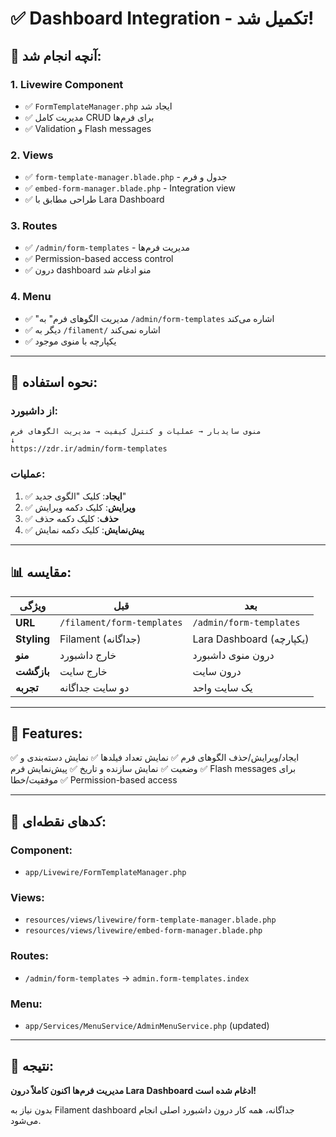 # ✅ Dashboard Integration - تکمیل شد!

## 🎯 آنچه انجام شد:

### 1. **Livewire Component**
- ✅ `FormTemplateManager.php` ایجاد شد
- ✅ مدیریت کامل CRUD برای فرم‌ها
- ✅ Validation و Flash messages

### 2. **Views**
- ✅ `form-template-manager.blade.php` - جدول و فرم
- ✅ `embed-form-manager.blade.php` - Integration view
- ✅ طراحی مطابق با Lara Dashboard

### 3. **Routes**
- ✅ `/admin/form-templates` - مدیریت فرم‌ها
- ✅ Permission-based access control
- ✅ درون dashboard منو ادغام شد

### 4. **Menu**
- ✅ "مدیریت الگوهای فرم" به `/admin/form-templates` اشاره می‌کند
- ✅ دیگر به `/filament/` اشاره نمی‌کند
- ✅ یکپارچه با منوی موجود

---

## 🚀 نحوه استفاده:

### از داشبورد:
```
منوی سایدبار → عملیات و کنترل کیفیت → مدیریت الگوهای فرم
↓
https://zdr.ir/admin/form-templates
```

### عملیات:
1. ✅ **ایجاد**: کلیک "الگوی جدید"
2. ✅ **ویرایش**: کلیک دکمه ویرایش
3. ✅ **حذف**: کلیک دکمه حذف
4. ✅ **پیش‌نمایش**: کلیک دکمه نمایش

---

## 📊 مقایسه:

| ویژگی | قبل | بعد |
|------|-----|-----|
| **URL** | `/filament/form-templates` | `/admin/form-templates` |
| **Styling** | Filament (جداگانه) | Lara Dashboard (یکپارچه) |
| **منو** | خارج داشبورد | درون منوی داشبورد |
| **بازگشت** | خارج سایت | درون سایت |
| **تجربه** | دو سایت جداگانه | یک سایت واحد |

---

## 🔄 Features:

✅ ایجاد/ویرایش/حذف الگوهای فرم
✅ نمایش تعداد فیلدها
✅ نمایش دسته‌بندی و وضعیت
✅ نمایش سازنده و تاریخ
✅ پیش‌نمایش فرم
✅ Flash messages برای موفقیت/خطا
✅ Permission-based access

---

## 📝 کدهای نقطه‌ای:

### Component:
- `app/Livewire/FormTemplateManager.php`

### Views:
- `resources/views/livewire/form-template-manager.blade.php`
- `resources/views/livewire/embed-form-manager.blade.php`

### Routes:
- `/admin/form-templates` → `admin.form-templates.index`

### Menu:
- `app/Services/MenuService/AdminMenuService.php` (updated)

---

## 🎉 نتیجه:

**مدیریت فرم‌ها اکنون کاملاً درون Lara Dashboard ادغام شده است!**

بدون نیاز به Filament dashboard جداگانه، همه کار درون داشبورد اصلی انجام می‌شود.

